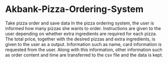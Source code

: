 # Akbank-Pizza-Ordering-System
Take pizza order and save data
In the pizza ordering system, the user is informed how many pizzas she wants to order.
Instructions are given to the user depending on whether extra ingredients are required for each pizza. 
The total price, together with the desired pizzas and extra ingredients, is given to the user as a output.
Information such as name, card information is requested from the user.
Along with this information, other information such as order content and time are transferred to the csv file and the data is kept.
